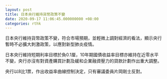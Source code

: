 ```yaml
---
layout: post
title: 日本央行維持貨幣政策不變
date: 2020-09-17 11:06:45.000000000 +08:00
categories: rthk
---
```


日本央行維持貨幣政策不變，符合市場預期，並輕微上調對經濟的看法，顯示央行暫時不必擴大刺激政策，以應對新型肺炎疫情。

日本央行維持短期利率目標於負0.1厘，10年期國債收益率目標亦維持在近零水平不變，央行亦沒有對資產購買計劃及緩和企業融資壓力的貸款計劃作出重大調整。

央行以8比1票，作出收益率曲線控制決定，只有審議委員片岡剛士反對。
